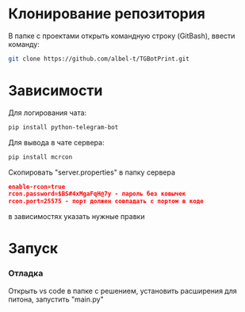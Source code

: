 # Клонирование репозитория
В папке с проектами открыть командную строку (GitBash), ввести команду:
```bash
git clone https://github.com/albel-t/TGBotPrint.git
```
# Зависимости
Для логирования чата:
```bash
pip install python-telegram-bot
```
Для вывода в чате сервера:
```bash
pip install mcrcon
```
Скопировать "server.properties" в папку сервера
```json
enable-rcon=true
rcon.password=$BS#4xMgaFqH@7y - пароль без ковычек
rcon.port=25575 - порт должен совпадать с портом в коде
```
в зависимостях указать нужные правки
# Запуск
### Отладка
Открыть vs code в папке с решением, установить расширения для питона, запустить "main.py"
